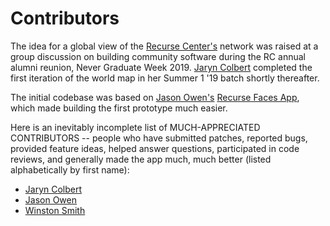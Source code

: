 # Contributors

The idea for a global view
of the [Recurse Center's](https://www.recurse.com/) network
was raised
at a group discussion
on building community software
during the RC annual alumni reunion,
Never Graduate Week 2019.
[Jaryn Colbert](https://github.com/jaryncolbert)
completed the first iteration of the world map
in her Summer 1 '19 batch shortly thereafter.

The initial codebase
was based on
[Jason Owen's](https://github.com/jasonaowen)
[Recurse Faces App](https://faces.recurse.com),
which made building the first prototype much easier.

Here is an inevitably incomplete list
of MUCH-APPRECIATED CONTRIBUTORS --
people who have submitted patches,
reported bugs,
provided feature ideas,
helped answer questions,
participated in code reviews, and
generally made the app much, much better
(listed alphabetically by first name):

-   [Jaryn Colbert](https://github.com/jaryncolbert)
-   [Jason Owen](https://github.com/jasonaowen)
-   [Winston Smith](https://github.com/sequentialchaos)
